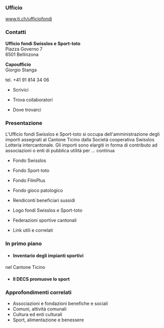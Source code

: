 ###  Ufficio

www.ti.ch/ufficiofondi

###  Contatti

**Ufficio fondi Swisslos e Sport-toto**  
Piazza Governo 7  
6501 Bellinzona

 **Capoufficio**  
Giorgio Stanga

tel. +41 91 814 34 06  

  * Scrivici

  * Trova collaboratori

  * Dove trovarci

###  Presentazione

L'Ufficio fondi Swisslos e Sport-toto si occupa dell'amministrazione degli
importi assegnati al Cantone Ticino dalla Società cooperativa Swisslos
Lotteria intercantonale. Gli importi sono elargiti in forma di contributo ad
associazioni o enti di pubblica utilità per ... continua

  * Fondo Swisslos
  * Fondo Sport-toto
  * Fondo FilmPlus
  * Fondo gioco patologico

  * Rendiconti beneficiari sussidi 
  * Logo fondi Swisslos e Sport-toto
  * Federazioni sportive cantonali
  * Link utili e correlati

###  In primo piano

  * #### Inventario degli impianti sportivi

nel Cantone Ticino

  * #### Il DECS promuove lo sport

###  Approfondimenti correlati

  * Associazioni e fondazioni benefiche e sociali
  * Comuni, attività comunali
  * Cultura ed enti culturali
  * Sport, alimentazione e benessere

